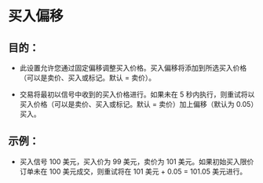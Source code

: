 # **买入偏移**

## 目的：

- 此设置允许您通过固定偏移调整买入价格。买入偏移将添加到所选买入价格（可以是卖价、买入或标记。默认 = 卖价）。

- 交易将最初以信号中收到的买入价格进行。如果未在 5 秒内执行，则重试将以买入价格（可以是卖价、买入或标记。默认 = 卖价）加上偏移（默认为 0.05）买入。

## 示例：

- 买入信号 100 美元，买入价为 99 美元，卖价为 101 美元。如果初始买入限价订单未在 100 美元成交，则重试将在 101 美元 + 0.05 = 101.05 美元进行。
